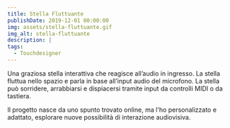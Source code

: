 ```yaml
---
title: Stella Fluttuante
publishDate: 2019-12-01 00:00:00
img: assets/stella-fluttuante.gif
img_alt: stella-fluttuante
description: |
tags:
  - Touchdesigner
---
```


Una graziosa stella interattiva che reagisce all’audio in ingresso. La stella fluttua nello spazio e parla in base all’input audio del microfono. La stella può sorridere, arrabbiarsi e dispiacersi tramite input da controlli MIDI o da tastiera.

Il progetto nasce da uno spunto trovato online, ma l'ho personalizzato e adattato, esplorare nuove possibilità di interazione audiovisiva.


